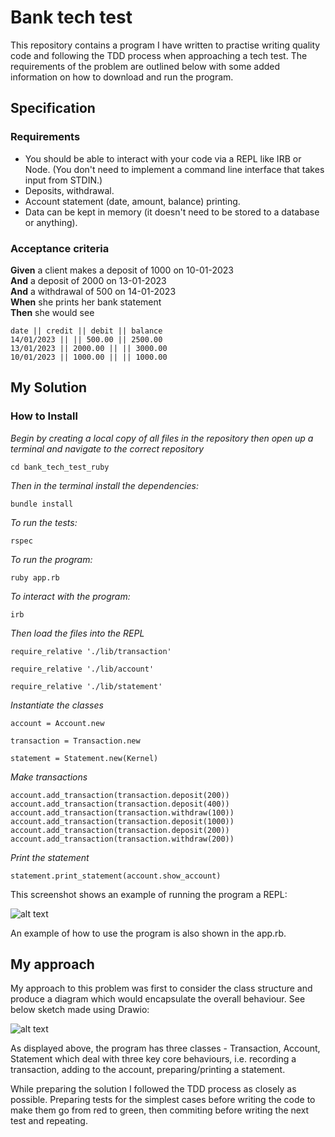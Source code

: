 # Bank tech test

This repository contains a program I have written to practise writing quality code and following the TDD process when approaching a tech test. The requirements of the problem are outlined below with some added information on how to download and run the program.

## Specification

### Requirements

* You should be able to interact with your code via a REPL like IRB or Node.  (You don't need to implement a command line interface that takes input from STDIN.)
* Deposits, withdrawal.
* Account statement (date, amount, balance) printing.
* Data can be kept in memory (it doesn't need to be stored to a database or anything).

### Acceptance criteria

**Given** a client makes a deposit of 1000 on 10-01-2023  
**And** a deposit of 2000 on 13-01-2023  
**And** a withdrawal of 500 on 14-01-2023  
**When** she prints her bank statement  
**Then** she would see

```
date || credit || debit || balance
14/01/2023 || || 500.00 || 2500.00
13/01/2023 || 2000.00 || || 3000.00
10/01/2023 || 1000.00 || || 1000.00
```
## My Solution
### How to Install

*Begin by creating a local copy of all files in the repository then open up a terminal and navigate to the correct repository*

````cd bank_tech_test_ruby````

*Then in the terminal install the dependencies:*

````bundle install````

*To run the tests:*

````rspec````

*To run the program:*

````ruby app.rb````

*To interact with the program:*

````irb````

*Then load the files into the REPL*

````
require_relative './lib/transaction'
````
````
require_relative './lib/account'
````
````
require_relative './lib/statement'
````

*Instantiate the classes*

````
account = Account.new
````
````
transaction = Transaction.new
````
````
statement = Statement.new(Kernel)
`````

*Make transactions*

````
account.add_transaction(transaction.deposit(200))
account.add_transaction(transaction.deposit(400))
account.add_transaction(transaction.withdraw(100))
account.add_transaction(transaction.deposit(1000))
account.add_transaction(transaction.deposit(200))
account.add_transaction(transaction.withdraw(200))
````

*Print the statement*

````
statement.print_statement(account.show_account)
````
This screenshot shows an example of running the program a REPL:

![alt text](https://github.com/HOOLAHAN/tech_tests/blob/main/bank_tech_test_ruby/REPL_example_run.png)

An example of how to use the program is also shown in the app.rb. 

## My approach

My approach to this problem was first to consider the class structure and produce a diagram which would encapsulate the overall behaviour. See below sketch made using Drawio:

![alt text](https://github.com/HOOLAHAN/tech_tests/blob/main/bank_tech_test_ruby/class_diagram.png)

As displayed above, the program has three classes - Transaction, Account, Statement which deal with three key core behaviours, i.e. recording a transaction, adding to the account, preparing/printing a statement. 

While preparing the solution I followed the TDD process as closely as possible. Preparing tests for the simplest cases before writing the code to make them go from red to green, then commiting before writing the next test and repeating. 
